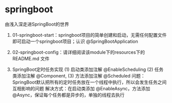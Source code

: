 # springboot
由浅入深走进SpringBoot的世界
1. 01-springboot-start：springboot项目的简单创建和启动，无需任何配置文件即可启动一个springboot项目；认识 @SpringBootApplication

2. 02-springboot-config：请详细阅读该module下的resources下的 README.md 文件

3. SpringBoot定时任务实现
  (1) 启动类添加注解 @EnableScheduling 
  (2) 任务类添加注解 @Component, 
  (3) 方法添加注解 @Scheduled
  问题：SpringBoot默认把所有的定时任务放在一个线程中执行，所以会发生任务之间互相影响的问题
  解决方式：在启动类添加 @EnableAsync，方法添加 @Async，保证每个任务都是异步的，单独的线程去执行
